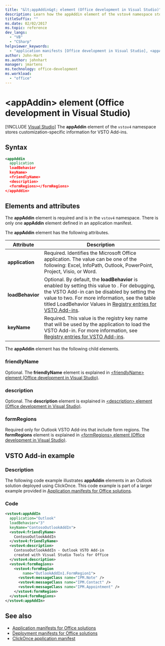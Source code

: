 ```yaml
---
title: "&lt;appAddin&gt; element (Office development in Visual Studio)"
description: Learn how the appAddin element of the vstov4 namespace stores customization-specific information for VSTO Add-ins.
titleSuffix: ""
ms.date: 02/02/2017
ms.topic: reference
dev_langs:
  - "VB"
  - "CSharp"
helpviewer_keywords:
  - "application manifests [Office development in Visual Studio], <appAddin> element"
author: John-Hart
ms.author: johnhart
manager: jmartens
ms.technology: office-development
ms.workload:
  - "office"
---
```

# &lt;appAddin&gt; element (Office development in Visual Studio)

 [!INCLUDE [Visual Studio](~/includes/applies-to-version/vs-windows-only.md)]
  The **appAddin** element of the `vstov4` namespace stores customization-specific information for VSTO Add-ins.

## Syntax

```xml
<appAddin
  application
  loadBehavior
  keyName>
  <friendlyName>
  <description>
  <formRegions></formRegions>
</appAddin>
```

## Elements and attributes
 The **appAddin** element is required and is in the `vstov4` namespace. There is only one **appAddin** element defined in an application manifest.

 The **appAddin** element has the following attributes.

|Attribute|Description|
|---------------|-----------------|
|**application**|Required. Identifies the Microsoft Office application. The value can be one of the following: Excel, InfoPath, Outlook, PowerPoint, Project, Visio, or Word.|
|**loadBehavior**|Optional. By default, the **loadBehavior** is enabled by setting this value to . For debugging, the VSTO Add-in can be disabled by setting the value to two. For more information, see the table titled LoadBehavior Values in [Registry entries for VSTO Add-ins](../vsto/registry-entries-for-vsto-add-ins.md).|
|**keyName**|Required. This value is the registry key name that will be used by the application to load the VSTO Add-in. For more information, see [Registry entries for VSTO Add-ins](../vsto/registry-entries-for-vsto-add-ins.md).|

 The **appAddin** element has the following child elements.

### friendlyName
 Optional. The **friendlyName** element is explained in [&#60;friendlyName&#62; element &#40;Office development in Visual Studio&#41;](../vsto/friendlyname-element-office-development-in-visual-studio.md).

### description
 Optional. The **description** element is explained in [&#60;description&#62; element &#40;Office development in Visual Studio&#41;](../vsto/description-element-office-development-in-visual-studio.md).

### formRegions
 Required only for Outlook VSTO Add-ins that include form regions. The **formRegions** element is explained in [&#60;formRegions&#62; element &#40;Office development in Visual Studio&#41;](../vsto/formregions-element-office-development-in-visual-studio.md).

## VSTO Add-in example

### Description
 The following code example illustrates **appAddin** elements in an Outlook solution deployed using ClickOnce. This code example is part of a larger example provided in [Application manifests for Office solutions](../vsto/application-manifests-for-office-solutions.md).

### Code

```xml
<vstov4:appAddIn
  application="Outlook"
  loadBehavior="3"
  keyName="ContosoOutlookAddIn">
  <vstov4:friendlyName>
    ContosoOutlookAddIn
  </vstov4:friendlyName>
  <vstov4:description>
    ContosoOutlookAddIn - Outlook VSTO Add-in
    created with Visual Studio Tools for Office
  </vstov4:description>
  <vstov4:formRegions>
    <vstov4:formRegion
        name="OutlookAddIn1.FormRegion1">
      <vstov4:messageClass name="IPM.Note" />
      <vstov4:messageClass name="IPM.Contact" />
      <vstov4:messageClass name="IPM.Appointment" />
    </vstov4:formRegion>
  </vstov4:formRegions>
</vstov4:appAddIn>
```

## See also

- [Application manifests for Office solutions](../vsto/application-manifests-for-office-solutions.md)
- [Deployment manifests for Office solutions](../vsto/deployment-manifests-for-office-solutions.md)
- [ClickOnce application manifest](../deployment/clickonce-application-manifest.md)